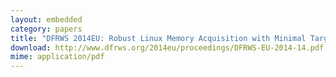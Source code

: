 ```yaml
---
layout: embedded
category: papers
title: "DFRWS 2014EU: Robust Linux Memory Acquisition with Minimal Target Impact, Johannes Stuettgen and Michael Cohen"
download: http://www.dfrws.org/2014eu/proceedings/DFRWS-EU-2014-14.pdf
mime: application/pdf
---
```


